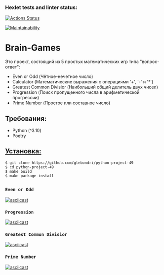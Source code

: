 ### Hexlet tests and linter status:
[![Actions Status](https://github.com/glebondri/python-project-49/actions/workflows/hexlet-check.yml/badge.svg)](https://github.com/glebondri/python-project-49/actions)

[![Maintainability](https://api.codeclimate.com/v1/badges/33be3e7a915f3a54b2c6/maintainability)](https://codeclimate.com/github/glebondri/python-project-49/maintainability)

# Brain-Games
Это проект, состоящий из 5 простых математических игр типа "вопрос-ответ":
 - Even or Odd (Чётное-нечетное число)
 - Calculator (Математические выражения с операциями '+', '-' и '*')
 - Greatest Common Divisior (Наибольший общий делитель двух чисел)
 - Progression (Поиск пропущенного числа в арифметической прогрессии)
 - Prime Number (Простое или составное число)

## Требования:
 - Python (^3.10)
 - Poetry

## [Установка:](https://asciinema.org/a/xyKD1e9b4TrqMcaP4qkFPY1n9)
    $ git clone https://github.com/glebondri/python-project-49
    $ cd python-project-49
    $ make build
    $ make package-install

##
### `Even or Odd`
[![asciicast](https://asciinema.org/a/3B6vUU52kx9dsiKSNcpd6MFlo.svg)](https://asciinema.org/a/3B6vUU52kx9dsiKSNcpd6MFlo)

### `Progression`
[![asciicast](https://asciinema.org/a/RwtASSkAP697XCK2buKFrVFoM.svg)](https://asciinema.org/a/RwtASSkAP697XCK2buKFrVFoM)

### `Greatest Common Divisior`
[![asciicast](https://asciinema.org/a/LlU8Eb1BMAtBqv4eBt7t1PsOL.svg)](https://asciinema.org/a/LlU8Eb1BMAtBqv4eBt7t1PsOL)

### `Prime Number`
[![asciicast](https://asciinema.org/a/xf9u0FtCZorRnY8s7mizjWcda.svg)](https://asciinema.org/a/xf9u0FtCZorRnY8s7mizjWcda)

